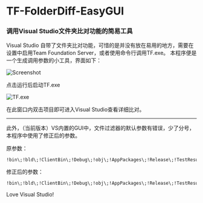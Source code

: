 # TF-FolderDiff-EasyGUI

### 调用Visual Studio文件夹比对功能的简易工具

Visual Studio 自带了文件夹比对功能，可惜的是并没有放在易用的地方，需要在设置中启用Team Foundation Server，或者使用命令行调用TF.exe。
本程序便是一个生成调用参数的小工具，界面如下：

![Screenshot](https://user-images.githubusercontent.com/6905026/32622731-d036abda-c5be-11e7-8911-f0332f976d13.png)

点击运行后启动TF.exe

![TF.exe](https://user-images.githubusercontent.com/6905026/32622736-d3e3f2e2-c5be-11e7-9e7f-c27d2f6b3ac1.png)

在此窗口内双击项目即可进入Visual Studio查看详细比对。

---

此外，（当前版本）VS内置的GUI中，文件过滤器的默认参数有错误，少了分号，本程序中使用了修正后的参数。

原参数：
```
!bin\;!bld\;!ClientBin\;!Debug\;!obj\;!AppPackages\;!Release\;!TestResults\;!*.*~!*.appx!*.appxrecipe;!*.cache!*.cer!*.dbmdl!*.dll!*.docstates!*.docstates.suo;!*.err!*.exe!*.ilk!*.ipch!*.lastbuildstate!*.lce!*.ldf!*.lib!*.log!*.mdf!*.msscci!*.ncb!*.obj!*.opensdf!*.pch!*.pdb!*.pri!*.res!*.resources!*.sdf!*.suo!*.swp!*.temp!*.tfOrig*!*.tlog!*.tmp!*.trx!*.user!*.unsuccessfulbuild!*.v11.suo!*.vcxproj.user!*.vsix!*.vsmdi!*.vspscc!*.vssettings!*.vssscc!*.wrn!*.xap;!.metadata\
```

修正后的参数：
```
!bin\;!bld\;!ClientBin\;!Debug\;!obj\;!AppPackages\;!Release\;!TestResults\;!*.*~;!*.appx;!*.appxrecipe;!*.cache;!*.cer;!*.dbmdl;!*.dll;!*.docstates;!*.docstates.suo;!*.err;!*.exe;!*.ilk;!*.ipch;!*.lastbuildstate;!*.lce;!*.ldf;!*.lib;!*.log;!*.mdf;!*.msscci;!*.ncb;!*.obj;!*.opensdf;!*.pch;!*.pdb;!*.pri;!*.res;!*.resources;!*.sdf;!*.suo;!*.swp;!*.temp;!*.tfOrig*;!*.tlog;!*.tmp;!*.trx;!*.user;!*.unsuccessfulbuild;!*.v11.suo;!*.vcxproj.user;!*.vsix;!*.vsmdi;!*.vspscc;!*.vssettings;!*.vssscc;!*.wrn;!*.xap;!.metadata\
```

Love Visual Studio!
